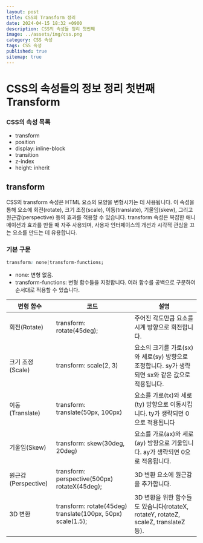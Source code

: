 ```yaml
---
layout: post
title: CSS의 Transform 정리
date: 2024-04-15 18:32 +0900
description: CSS의 속성들 정리 첫번째
image: ../assets/img/css.png
category: CSS 속성
tags: CSS 속성
published: true
sitemap: true
---
```


# CSS의 속성들의 정보 정리 첫번째 __Transform__
### CSS의 속성 목록
* transform <br/>
* position <br/>
* display: inline-block <br/>
* transition <br/>
* z-index <br/>
* height: inherit <br/>

## __transform__<br/>
CSS의 transform 속성은 HTML 요소의 모양을 변형시키는 데 사용됩니다. 이 속성을 통해 요소에 회전(rotate), 크기 조정(scale), 이동(translate), 기울임(skew), 그리고 원근감(perspective) 등의 효과를 적용할 수 있습니다. transform 속성은 복잡한 애니메이션과 효과를 만들 때 자주 사용되며, 사용자 인터페이스의 개선과 시각적 관심을 끄는 요소를 만드는 데 유용합니다.<br/>

### 기본 구문<br/>
```css
transform: none|transform-functions;
```
* none: 변형 없음.<br/>
* transform-functions: 변형 함수들을 지정합니다. 여러 함수를 공백으로 구분하여 순서대로 적용할 수 있습니다.<br/>


|변형 함수|코드|설명|
|---|---|---|
|회전(Rotate)|transform: rotate(45deg);|주어진 각도만큼 요소를 시계 방향으로 회전합니다.|
|크기 조정(Scale)|transform: scale(2, 3)|요소의 크기를 가로(sx)와 세로(sy) 방향으로 조정합니다. sy가 생략되면 sx와 같은 값으로 적용됩니다.|
|이동(Translate)|transform: translate(50px, 100px)|요소를 가로(tx)와 세로(ty) 방향으로 이동시킵니다. ty가 생략되면 0으로 적용됩니다|
|기울임(Skew)|transform: skew(30deg, 20deg)|요소를 가로(ax)와 세로(ay) 방향으로 기울입니다. ay가 생략되면 0으로 적용됩니다.|
|원근감(Perspective)|transform: perspective(500px) rotateX(45deg);|3D 변환 요소에 원근감을 추가합니다.|
|3D 변환|transform: rotate(45deg) translate(100px, 50px) scale(1.5);|3D 변환을 위한 함수들도 있습니다(rotateX, rotateY, rotateZ, scaleZ, translateZ 등).|


